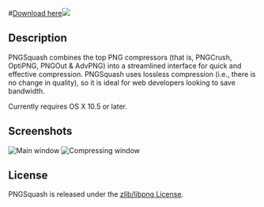 #[Download here![](http://img29.imageshack.us/img29/5589/squash.png)](http://s3.amazonaws.com/PNGSquash/PNGSquash.app.tgz)

## Description

PNGSquash combines the top PNG compressors (that is, PNGCrush, OptiPNG, PNGOut & AdvPNG) into a streamlined interface for quick and effective compression. PNGSquash uses lossless compression (i.e., there is no change in quality), so it is ideal for web developers looking to save bandwidth.

Currently requires OS X 10.5 or later.

## Screenshots

![Main window](http://img188.imageshack.us/img188/9510/33685433.png) ![Compressing window](http://img41.imageshack.us/img41/503/12281826.png)

## License

PNGSquash is released under the [zlib/libpng License](http://github.com/msanders/PNGSquash/blob/master/LICENSE.txt).
